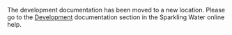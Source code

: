 The development documentation has been moved to a new location. Please go to the [Development](http://docs.h2o.ai/sparkling-water/2.1/latest-stable/doc/devel/devel.html) documentation section in the Sparkling Water online help.